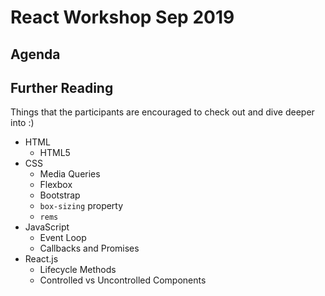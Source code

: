 # React Workshop Sep 2019

## Agenda

## Further Reading

Things that the participants are encouraged to check out and dive deeper into :)

- HTML
  - HTML5
- CSS
  - Media Queries
  - Flexbox
  - Bootstrap
  - `box-sizing` property
  - `rems`
- JavaScript
  - Event Loop
  - Callbacks and Promises
- React.js
  - Lifecycle Methods
  - Controlled vs Uncontrolled Components
